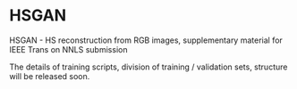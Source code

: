 # HSGAN

HSGAN - HS reconstruction from RGB images, supplementary material for IEEE Trans on NNLS submission

The details of training scripts, division of training / validation sets, structure will be released soon.
